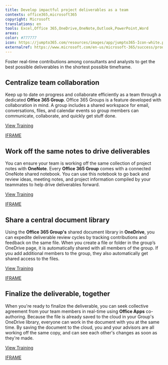 ```yaml
---
title: Develop impactful project deliverables as a team
contexts: office365,microsoft365
copyright: Microsoft
translations: en
tools: Excel,Office 365,OneDrive,OneNote,Outlook,PowerPoint,Word
areas: 
color: #777777
icon: https://jumpto365.com/resources/images/app/jumpto365-Icon-white.png
externalref: https://www.microsoft.com/en-us/microsoft-365/success/productivitylibrary/develop-impactful-project-deliverables-as-a-team
---
```

Foster real-time contributions among consultants and analysts to get the best possible deliverables in the shortest possible timeframe.


## Centralize team collaboration

Keep up to date on progress and collaborate efficiently as a team through a dedicated **Office 365 Group**. Office 365 Groups is a feature developed with collaboration in mind. A group includes a shared workspace for email, conversations, files, and calendar events so group members can communicate, collaborate, and quickly get stuff done.

[View Training](https://support.office.com/article/Unite-your-team-with-Groups-in-Outlook-aef27003-2ce6-4c62-ad6c-d5fc472507cf)

[IFRAME](https://www.microsoft.com/en-us/videoplayer/embed/RE1TwT5)

## Work off the same notes to drive deliverables

You can ensure your team is working off the same collection of project notes with **OneNote**. Every **Office 365 Group** comes with a connected OneNote shared notebook. You can use this notebook to go back and review ideas, meeting notes, and project information compiled by your teammates to help drive deliverables forward.

[View Training](https://support.office.com/earticle/OneNote-2016-training-51d1d95b-bdf4-48df-acad-a3331dec8f97)

[IFRAME](https://www.microsoft.com/en-us/videoplayer/embed/RE1TzhI)

## Share a central document library

Using the **Office 365 Group's** shared document library in **OneDrive**, you can expedite deliverable review cycles by tracking contributions and feedback on the same file. When you create a file or folder in the group’s OneDrive page, it is automatically shared with all members of the group. If you add additional members to the group, they also automatically get shared access to the files.

[View Training](https://support.office.com/en-us/article/Share-group-files-749bc73b-90c9-4760-9b6f-9aa1cf01b403?ui=en-US&rs=en-US&ad=US)

[IFRAME](https://www.microsoft.com/en-us/videoplayer/embed/RE1US0a)

## Finalize the deliverable, together

When you're ready to finalize the deliverable, you can seek collective agreement from your team members in real-time using **Office Apps** co-authoring. Because the file is already saved to the cloud in your Group's OneDrive library, everyone can work in the document with you at the same time. By saving the document to the cloud, you and your advisors are all working off the same copy, and can see each other's changes as soon as they're made.

[View Training](https://support.office.com/en-us/article/Co-edit-a-Word-document-with-teammates-f4e988f8-95d5-425c-9e90-d50229ea43a9?ui=en-US&rs=en-US&ad=US)

[IFRAME](https://www.microsoft.com/en-us/videoplayer/embed/RE1Tmqp)

